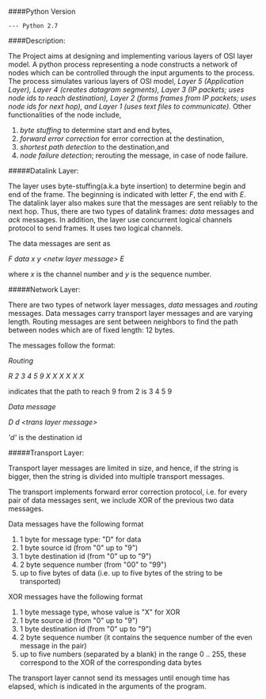 ####Python Version

    --- Python 2.7

####Description:

The Project aims at designing and implementing various layers of OSI
layer model. A python process representing a node constructs a network 
of nodes which can be controlled through the input arguments to the 
process. The process simulates various layers of OSI model, _Layer 5
(Application Layer), Layer 4 (creates datagram segments), Layer 3 
(IP packets; uses node ids to reach destination), Layer 2 (forms frames 
from IP packets; uses node ids for next hop), and Layer 1 (uses text 
files to communicate)._ Other functionalities of the node include, 
1) _byte stuffing_ to determine start and end bytes,
2) _forward error correction_ for error correction at the destination,
3) _shortest path detection_ to the destination,and
4) _node failure detection_; rerouting the message, in case of node failure.

#####Datalink Layer:

The layer uses byte-stuffing(a.k.a byte insertion) to determine begin and end of
the frame. The beginning is indicated with letter _F_, the end with _E_. The 
datalink layer also makes sure that the messages are sent reliably to the next
hop. Thus, there are two types of datalink frames: _data_ messages and _ack_ messages. 
In addition, the layer use concurrent logical channels protocol to send frames.
It uses two logical channels. 

The data messages are sent as 

_F data x y \<netw layer message> E_

where _x_ is the channel number and _y_ is the sequence number.

#####Network Layer:

There are two types of network layer messages, _data_ messages and _routing_ messages. 
Data messages carry transport layer messages and are varying length. Routing messages 
are sent between neighbors to find the path between nodes which are of fixed length: 12 
bytes.

The messages follow the format:

_Routing_

_R 2 3 4 5 9 X X X X X X_

indicates that the path to reach 9 from 2 is 3 4 5 9

_Data message_

_D d \<trans layer message>_

_'d'_ is the destination id

#####Transport Layer:

Transport layer messages are limited in size, and hence, if the string is bigger, then the
string is divided into multiple transport messages.

The transport implements forward error correction protocol, i.e. for every pair of data messages
sent, we include XOR of the previous two data messages.

Data messages have the following format
1) 1 byte for message type: "D" for data
2) 1 byte source id (from "0" up to "9")
3) 1 byte destination id (from "0" up to "9")
4) 2 byte sequence number (from "00" to "99")
5) up to five bytes of data (i.e. up to five bytes of the string to be transported)

XOR messages have the following format
1) 1 byte message type, whose value is "X" for XOR
2) 1 byte source id (from "0" up to "9")
3) 1 byte destination id (from "0" up to "9")
4) 2 byte sequence number (it contains the sequence number of the even message in the pair)
5) up to five numbers (separated by a blank) in the range 0 .. 255, these correspond to the XOR of the
corresponding data bytes

The transport layer cannot send its messages until enough time has elapsed, which is indicated in
the arguments of the program.


